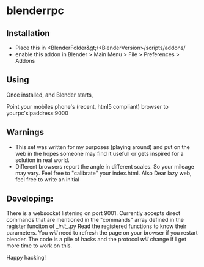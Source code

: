 # blenderrpc

Installation
------------

* Place this in &lt;BlenderFolder\&gt;/&lt;BlenderVersion&gt;/scripts/addons/
* enable this addon in Blender > Main Menu > File > Preferences > Addons


Using
-----

Once installed, and Blender starts,

Point your mobiles phone's (recent, html5 compliant) browser to yourpc'sipaddress:9000


Warnings
--------

* This set was written for my purposes (playing around) and put on the web in the hopes someone may find it usefull or gets inspired for a solution in real world.
* Different browsers report the angle in different scales. So your mileage may vary. Feel free to "calibrate" your index.html. Also Dear lazy web, feel free to write an initial 


Developing:
----------

There is a websocket listening on port 9001. Currently accepts direct commands that are mentioned in the "commands" array defined in the register funciton of \__init\__.py
Read the registered functions to know their parameters. 
You *will* need to refresh the page on your browser if you restart blender.
The code is a pile of hacks and the protocol *will* change if I get more time to work on this. 

Happy hacking!
